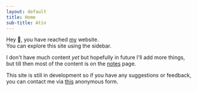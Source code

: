 ```yaml
---
layout: default
title: Home
sub-title: Atin
---
```


Hey :wave:, you have reached [my](/about) website.  
You can explore this site using the sidebar.

I don't have much content _yet_ but hopefully in future I'll add more things, but till then most of the content is on the [notes](/notes) page.

This site is still in development so if you have any suggestions or feedback, you can contact me via <a href="https://forms.gle/oj5BvZftnLP5qgBy5" target="_blank">this</a> anonymous form.
